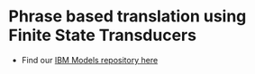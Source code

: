 Phrase based translation using Finite State Transducers
====================

* Find our [IBM Models repository here](https://github.com/pepijnkokke/IBM-SMT)
